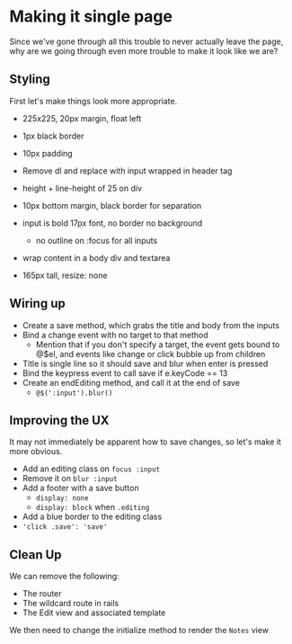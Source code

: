 Making it single page
==

Since we've gone through all this trouble to never actually leave the page, why
are we going through even more trouble to make it look like we are?

Styling
--

First let's make things look more appropriate.

- 225x225, 20px margin, float left
- 1px black border
- 10px padding

- Remove dl and replace with input wrapped in header tag
- height + line-height of 25 on div
- 10px bottom margin, black border for separation
- input is bold 17px font, no border no background
  - no outline on :focus for all inputs

- wrap content in a body div and textarea
- 165px tall, resize: none

Wiring up
--

- Create a save method, which grabs the title and body from the inputs
- Bind a change event with no target to that method
  - Mention that if you don't specify a target, the event gets bound to @$el,
    and events like change or click bubble up from children
- Title is single line so it should save and blur when enter is pressed
- Bind the keypress event to call save if e.keyCode == 13
- Create an endEditing method, and call it at the end of save
  - `@$(':input').blur()`

Improving the UX
--

It may not immediately be apparent how to save changes, so let's make it more
obvious.

- Add an editing class on `focus :input`
- Remove it on `blur :input`
- Add a footer with a save button
  - `display: none`
  - `display: block` when `.editing`
- Add a blue border to the editing class
- `'click .save': 'save'`

Clean Up
--

We can remove the following:

- The router
- The wildcard route in rails
- The Edit view and associated template

We then need to change the initialize method to render the `Notes` view

